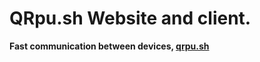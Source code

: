 # QRpu.sh Website and client.

**Fast communication between devices, [qrpu.sh](https://www.qrpu.sh)**
